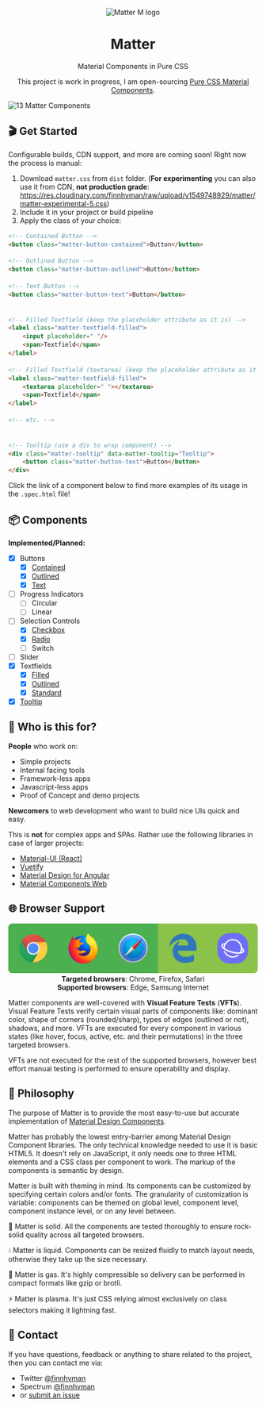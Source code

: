 <p align="center">
  <img src="./docs/m.svg" alt="Matter M logo" width="90" height="90">
</p>

<h1 align="center">Matter</h1>

<p align="center">Material Components in Pure CSS</p>

<p align="center">This project is work in progress, I am open-sourcing <a href="https://codepen.io/finnhvman/full/zMKagM">Pure CSS Material Components</a>.</p>

![13 Matter Components](./docs/hero.png)

## 🎬 Get Started

Configurable builds, CDN support, and more are coming soon! Right now the process is manual:

1. Download `matter.css` from `dist` folder. (**For experimenting** you can also use it from CDN, **not production grade**: https://res.cloudinary.com/finnhvman/raw/upload/v1549748929/matter/matter-experimental-5.css)
2. Include it in your project or build pipeline
3. Apply the class of your choice:
```html
<!-- Contained Button -->
<button class="matter-button-contained">Button</button>

<!-- Outlined Button -->
<button class="matter-button-outlined">Button</button>

<!-- Text Button -->
<button class="matter-button-text">Button</button>


<!-- Filled Textfield (keep the placeholder attribute as it is) -->
<label class="matter-textfield-filled">
    <input placeholder=" "/>
    <span>Textfield</span>
</label>

<!-- Filled Textfield (textarea) (keep the placeholder attribute as it is) -->
<label class="matter-textfield-filled">
    <textarea placeholder=" "></textarea>
    <span>Textfield</span>
</label>

<!-- etc. -->


<!-- Tooltip (use a div to wrap component) -->
<div class="matter-tooltip" data-matter-tooltip="Tooltip">
    <button class="matter-button-text">Button</button>
</div>
```

Click the link of a component below to find more examples of its usage in the `.spec.html` file!

## 📦 Components

**Implemented/Planned:**
- [x] Buttons
  - [x] [Contained](./src/components/buttons/contained)
  - [x] [Outlined](./src/components/buttons/outlined)
  - [x] [Text](./src/components/buttons/text)
- [ ] Progress Indicators
  - [ ] Circular
  - [ ] Linear
- [ ] Selection Controls
  - [x] [Checkbox](./src/components/selection/checkbox)
  - [x] [Radio](./src/components/selection/radio)
  - [ ] Switch
- [ ] Slider
- [x] Textfields
  - [x] [Filled](./src/components/textfields/filled)
  - [x] [Outlined](./src/components/textfields/outlined)
  - [x] [Standard](./src/components/textfields/standard)
- [x] [Tooltip](./src/components/tooltips)

## 👋 Who is this for?

**People** who work on:

* Simple projects
* Internal facing tools
* Framework-less apps
* Javascript-less apps
* Proof of Concept and demo projects

**Newcomers** to web development who want to build nice UIs quick and easy. 

This is **not** for complex apps and SPAs. Rather use the following libraries in case of larger projects: 
* [Material-UI (React)](https://github.com/mui-org/material-ui)
* [Vuetify](https://github.com/vuetifyjs/vuetify)
* [Material Design for Angular](https://github.com/angular/material2)
* [Material Components Web](https://github.com/material-components/material-components-web)

## 🌐 Browser Support

<p align="center">
  <img src="./docs/browsers.png" alt="Chrome, Firefox, Safari, Edge, Samsung Internet" width="520"><br/>
  <b>Targeted browsers</b>: Chrome, Firefox, Safari<br/>
  <b>Supported browsers</b>: Edge, Samsung Internet
</p>

Matter components are well-covered with **Visual Feature Tests** (**VFTs**). Visual Feature Tests verify certain visual parts of components like: dominant color, shape of corners (rounded/sharp), types of edges (outlined or not), shadows, and more. VFTs are executed for every component in various states (like hover, focus, active, etc. and their permutations) in the three targeted browsers.

VFTs are not executed for the rest of the supported browsers, however best effort manual testing is performed to ensure operability and display.

## 🤔 Philosophy

The purpose of Matter is to provide the most easy-to-use but accurate implementation of [Material Design Components](https://material.io/design/guidelines-overview/).  

Matter has probably the lowest entry-barrier among Material Design Component libraries. The only technical knowledge needed to use it is basic HTML5. It doesn't rely on JavaScript, it only needs one to three HTML elements and a CSS class per component to work. The markup of the components is semantic by design.

Matter is built with theming in mind. Its components can be customized by specifying certain colors and/or fonts. The granularity of customization is variable: components can be themed on global level, component level, component instance level, or on any level between.

💎 Matter is solid. All the components are tested thoroughly to ensure rock-solid quality across all targeted browsers.

💧 Matter is liquid. Components can be resized fluidly to match layout needs, otherwise they take up the size necessary.

🎈 Matter is gas. It's highly compressible so delivery can be performed in compact formats like gzip or brotli.
  
⚡️ Matter is plasma. It's just CSS relying almost exclusively on class selectors making it lightning fast.

## 💬 Contact

If you have questions, feedback or anything to share related to the project, then you can contact me via:
- Twitter [@finnhvman](https://twitter.com/finnhvman)
- Spectrum [@finnhvman](https://spectrum.chat/users/finnhvman)
- or [submit an issue](https://github.com/finnhvman/matter/issues)
